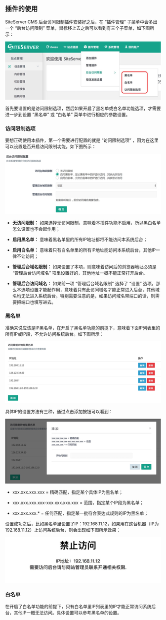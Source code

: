 ## 插件的使用

SiteServer CMS 后台访问限制插件安装好之后，在 “插件管理” 子菜单中会多出一个 “后台访问限制” 菜单，鼠标移上去之后可以看到有三个子菜单，如下图所示：

![](assets/readme/02.jpg)

首先要设置的是访问限制选项，然后如果开启了黑名单或白名单功能选项，才需要进一步到设置 “黑名单” 或 “白名单” 菜单中进行相应的参数设置。

### 访问限制选项

要想正确使用本插件，第一个需要进行配置的就是 “访问限制选项” ，因为在这里可以设置是否开启访问限制功能。如下图所示：

![](assets/readme/03.jpg)

+ **无访问限制：** 如果选择无访问限制，意味着本插件功能不启用，所以黑白名单怎么设置也不会起作用；

+ **启用黑名单：** 意味着黑名单里的所有IP地址都将不能访问本系统后台；

+ **启用白名单：** 意味着只有白名单里的所有IP地址能访问本系统后台，其他IP一律不让访问；

+ **管理后台域名限制：** 如果设置了本项，则意味着访问后的浏览器地址必须是 “管理后台访问域名” 项里设置好的，其他地址一概不能正常打开后台。

+ **管理后台访问域名：** 如果前一项 “管理后台域名限制” 选择了 “设置” 选项，那么本选项设置才能起作用，意味着只有此访问域名才能正常进入后台，其他域名均无法进入系统后台。特别需要注意的是，如果访问域名带端口的话，则需要把端口也填写进去。

### 黑名单

准确来说应该是IP黑名单，在开启了黑名单功能的前提下，意味着下面IP列表里的所有IP或IP段，不允许访问系统后台。如下图所示：

![](assets/readme/04.jpg)

具体IP的设置方法有三种，通过点击添加按钮可以看到：

![](assets/readme/05.jpg)

+ xxx.xxx.xxx.xxx = 精确匹配，指定某个具体IP为黑名单；

+ xxx.xxx.xxx.xxx-xxx.xxx.xxx.xxx = 范围，指定某个IP段为黑名单；

+ xxx.xxx.xxx.* = 任何匹配，指定某一批符合表达式规则的IP为黑名单；

设置成功之后，比如黑名单里设置了IP：192.168.11.12，如果用在这台机器（IP为192.168.11.12）上访问系统后台，则会出现如下图所示效果：

![](assets/readme/06.jpg)

### 白名单

在开启了白名单功能的前提下，只有白名单里IP列表里的IP才能正常访问系统后台，其他IP一概无法访问。具体设置可以参考黑名单的设置。